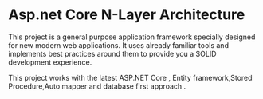 # Asp.net Core N-Layer Architecture

This project is a general purpose application framework specially designed for new modern web applications. It uses already familiar tools and implements best practices around them to provide you a SOLID development experience.

This project works with the latest ASP.NET Core , Entity framework,Stored Procedure,Auto mapper  and database first approach .



